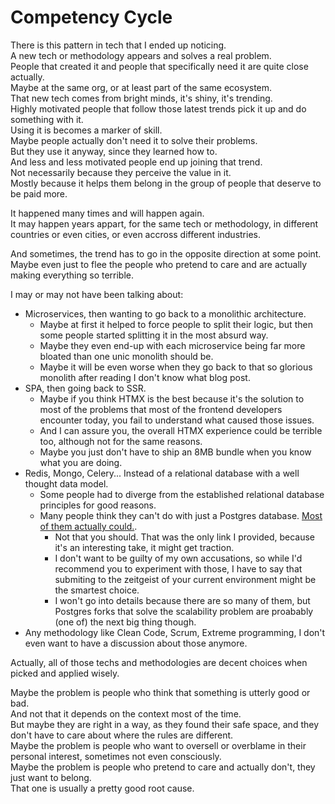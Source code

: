 # Competency Cycle
There is this pattern in tech that I ended up noticing.  
A new tech or methodology appears and solves a real problem.  
People that created it and people that specifically need it are quite close actually.  
Maybe at the same org, or at least part of the same ecosystem.  
That new tech comes from bright minds, it's shiny, it's trending.  
Highly motivated people that follow those latest trends pick it up and do something with it.  
Using it is becomes a marker of skill.  
Maybe people actually don't need it to solve their problems.  
But they use it anyway, since they learned how to.  
And less and less motivated people end up joining that trend.  
Not necessarily because they perceive the value in it.  
Mostly because it helps them belong in the group of people that deserve to be paid more.

It happened many times and will happen again.  
It may happen years appart, for the same tech or methodology,
in different countries or even cities, or even accross different industries.  

And sometimes, the trend has to go in the opposite direction at some point.  
Maybe even just to flee the people who pretend to care and are actually making everything so terrible.  

I may or may not have been talking about:
- Microservices, then wanting to go back to a monolithic architecture.
  - Maybe at first it helped to force people to split their logic,
    but then some people started splitting it in the most absurd way.
  - Maybe they even end-up with each microservice being far more bloated than one unic monolith should be.
  - Maybe it will be even worse when they go back to that so glorious monolith
    after reading I don't know what blog post.
- SPA, then going back to SSR.
  - Maybe if you think HTMX is the best
    because it's the solution to most of the problems that most of the frontend developers encounter today,
    you fail to understand what caused those issues.
  - And I can assure you, the overall HTMX experience could be terrible too, although not for the same reasons.
  - Maybe you just don't have to ship an 8MB bundle when you know what you are doing.
- Redis, Mongo, Celery... Instead of a relational database with a well thought data model.
  - Some people had to diverge from the established relational database principles for good reasons.
  - Many people think they can't do with just a Postgres database. [Most of them actually could.](https://www.amazingcto.com/postgres-for-everything/).
    - Not that you should. That was the only link I provided, because it's an interesting take, it might get traction.
    - I don't want to be guilty of my own accusations, so while I'd recommend you to experiment with those,
      I have to say that submiting to the zeitgeist of your current environment might be the smartest choice.
    - I won't go into details because there are so many of them,
      but Postgres forks that solve the scalability problem are proabably (one of) the next big thing though.
- Any methodology like Clean Code, Scrum, Extreme programming,
  I don't even want to have a discussion about those anymore.

Actually, all of those techs and methodologies are decent choices when picked and applied wisely.

Maybe the problem is people who think that something is utterly good or bad.  
And not that it depends on the context most of the time.  
But maybe they are right in a way, as they found their safe space,
and they don't have to care about where the rules are different.  
Maybe the problem is people who want to oversell or overblame in their personal interest,
sometimes not even consciously.  
Maybe the problem is people who pretend to care and actually don't, they just want to belong.  
That one is usually a pretty good root cause.
